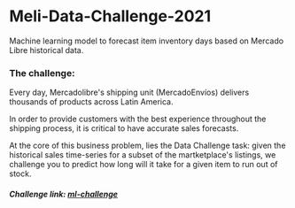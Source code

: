 # Meli-Data-Challenge-2021
Machine learning model to forecast item inventory days based on Mercado Libre historical data. 


### The challenge:

Every day, Mercadolibre's shipping unit (MercadoEnvíos) delivers thousands of products across Latin America.

In order to provide customers with the best experience throughout the shipping process, it is critical to have accurate sales forecasts.

At the core of this business problem, lies the Data Challenge task: given the historical sales time-series for a subset of the martketplace's listings, we challenge you to predict how long will it take for a given item to run out of stock.

##### Challenge link: [ml-challenge](https://ml-challenge.mercadolibre.com/)
